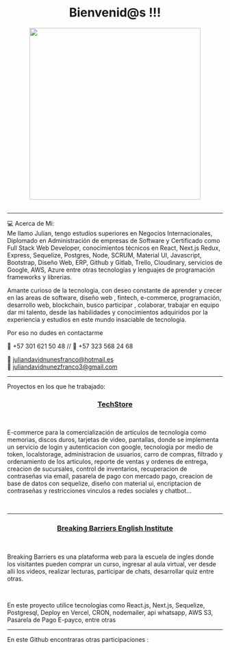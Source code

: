 <h1 align="center">Bienvenid@s !!! </h1>
<div align="center"><img src="https://media.giphy.com/media/3E48NwF80jea4a1vb4/giphy-downsized-large.gif"  height="400"/></div>
</br>
<hr/>
<p>💻 Acerca de Mi: <br/>
Me llamo Julian, tengo estudios superiores en Negocios Internacionales, Diplomado en Administración de empresas de Software y Certificado como Full Stack Web Developer, conocimientos técnicos en React, Next.js Redux, Express, Sequelize, Postgres, Node, SCRUM, Material UI, Javascript, Bootstrap, Diseño Web, ERP,  Github y Gitlab, Trello, Cloudinary, servicios de Google, AWS, Azure entre otras tecnologías y lenguajes de programación frameworks y librerias. 

Amante curioso de la tecnologia, con deseo constante de aprender y crecer en las areas de software, diseño web , fintech, e-commerce, programación, desarrollo web, blockchain, busco participar , colaborar, trabajar en equipo dar mi talento, desde las habilidades y conocimientos adquiridos por la experiencia y estudios en este mundo insaciable de tecnologia.

Por eso no dudes en contactarme 

 📲 +57 301 621 50 48 // 📲 +57 323 568 24 68

📩 juliandavidnunesfranco@hotmail.es <br/>
📩 juliandavidnunezfranco3@gmail.com</p>

<hr/>
<p> Proyectos en los que he trabajado: </p> 
<h3 align="center"><a href="https://techstore-ruby.vercel.app/" target="blank"> TechStore </a></h3><br/>
<p>E-commerce para la comercialización de articulos de tecnologia como memorias, discos duros, tarjetas de video, pantallas, donde se implementa un servicio de login y autenticacion con google, tecnologia por medio de token, localstorage, administracion de usuarios, carro de compras, filtrado y ordenamiento de los articulos, reporte de ventas y ordenes de entrega, creacion de sucursales, control de inventarios, recuperacion de contraseñas via email, pasarela de pago con mercado pago, creacion de base de datos con sequelize, diseño con material ui, encriptacion de contraseñas y restricciones vinculos a redes sociales y chatbot...</p><br/>
<hr/>
<h3 align="center"><a href="https://profemanu.vercel.app/" target="blank"> Breaking Barriers English Institute </a></h3><br/>
<p>Breaking Barriers es una plataforma web para la escuela de ingles donde los visitantes pueden comprar un curso, ingresar al aula virtual, ver desde alli los videos, realizar lecturas, participar de chats, desarrollar quiz entre otras. </p><br/>
<p>En este proyecto utilice tecnologias como React.js, Next.js, Sequelize, Postgresql, Deploy en Vercel, CRON, nodemailer, api whatsapp, AWS S3, Pasarela de Pago E-payco, entre otras </p>
<hr/>

<p>En este Github encontraras otras participaciones : </p> <br/>

